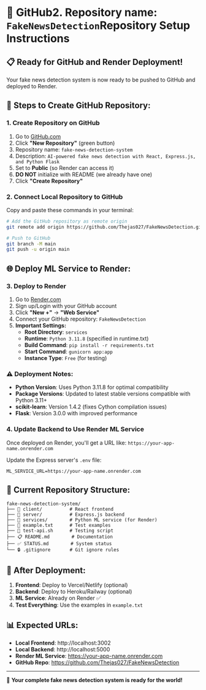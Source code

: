# 🚀 GitHub2. Repository name: `FakeNewsDetection`Repository Setup Instructions

## 📋 Ready for GitHub and Render Deployment!

Your fake news detection system is now ready to be pushed to GitHub and deployed to Render.

## 🔧 Steps to Create GitHub Repository:

### 1. Create Repository on GitHub
1. Go to [GitHub.com](https://github.com)
2. Click **"New Repository"** (green button)
3. Repository name: `fake-news-detection-system`
4. Description: `AI-powered fake news detection with React, Express.js, and Python Flask`
5. Set to **Public** (so Render can access it)
6. **DO NOT** initialize with README (we already have one)
7. Click **"Create Repository"**

### 2. Connect Local Repository to GitHub
Copy and paste these commands in your terminal:

```bash
# Add the GitHub repository as remote origin
git remote add origin https://github.com/Thejas027/FakeNewsDetection.git

# Push to GitHub
git branch -M main
git push -u origin main
```

## 🌐 Deploy ML Service to Render:

### 3. Deploy to Render
1. Go to [Render.com](https://render.com)
2. Sign up/Login with your GitHub account
3. Click **"New +"** → **"Web Service"**
4. Connect your GitHub repository: `FakeNewsDetection`
5. **Important Settings:**
   - **Root Directory**: `services`
   - **Runtime**: `Python 3.11.8` (specified in runtime.txt)
   - **Build Command**: `pip install -r requirements.txt`
   - **Start Command**: `gunicorn app:app`
   - **Instance Type**: `Free` (for testing)

### ⚠️ Deployment Notes:
- **Python Version**: Uses Python 3.11.8 for optimal compatibility
- **Package Versions**: Updated to latest stable versions compatible with Python 3.11+
- **scikit-learn**: Version 1.4.2 (fixes Cython compilation issues)
- **Flask**: Version 3.0.0 with improved performance

### 4. Update Backend to Use Render ML Service
Once deployed on Render, you'll get a URL like: `https://your-app-name.onrender.com`

Update the Express server's `.env` file:
```
ML_SERVICE_URL=https://your-app-name.onrender.com
```

## 📂 Current Repository Structure:
```
fake-news-detection-system/
├── 📱 client/          # React frontend
├── 🔧 server/          # Express.js backend
├── 🤖 services/        # Python ML service (for Render)
├── 📝 example.txt      # Test examples
├── 🧪 test-api.sh      # Testing script
├── 📋 README.md        # Documentation
├── ✅ STATUS.md        # System status
└── 🔒 .gitignore       # Git ignore rules
```

## 🎯 After Deployment:

1. **Frontend**: Deploy to Vercel/Netlify (optional)
2. **Backend**: Deploy to Heroku/Railway (optional)
3. **ML Service**: Already on Render ✅
4. **Test Everything**: Use the examples in `example.txt`

## 📊 Expected URLs:
- **Local Frontend**: http://localhost:3002
- **Local Backend**: http://localhost:5000
- **Render ML Service**: https://your-app-name.onrender.com
- **GitHub Repo**: https://github.com/Thejas027/FakeNewsDetection

---

🎉 **Your complete fake news detection system is ready for the world!**
